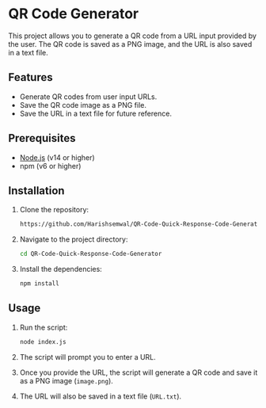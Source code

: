 # QR Code Generator

This project allows you to generate a QR code from a URL input provided by the user. The QR code is saved as a PNG image, and the URL is also saved in a text file.

## Features

- Generate QR codes from user input URLs.
- Save the QR code image as a PNG file.
- Save the URL in a text file for future reference.

## Prerequisites

- [Node.js](https://nodejs.org/) (v14 or higher)
- npm (v6 or higher)

## Installation

1. Clone the repository:

    ```bash
    https://github.com/Harishsemwal/QR-Code-Quick-Response-Code-Generator.git
    ```

2. Navigate to the project directory:

    ```bash
    cd QR-Code-Quick-Response-Code-Generator
    ```

3. Install the dependencies:

    ```bash
    npm install
    ```

## Usage

1. Run the script:

    ```bash
    node index.js
    ```

2. The script will prompt you to enter a URL.

3. Once you provide the URL, the script will generate a QR code and save it as a PNG image (`image.png`).

4. The URL will also be saved in a text file (`URL.txt`).
